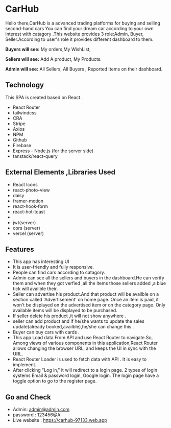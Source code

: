 
# CarHub
Hello there,CarHub is a advanced trading platforms for buying and selling second-hand cars
You can find your dream car according to your own interest with catagory .This website provides
3 role:Admin, Buyer, Seller.According to user's role it provides different dashboard to them.

**Buyers will see:** My orders,My WishList,

**Sellers will see:** Add A product, My Products.

**Admin will see:** All Sellers, All Buyers , Reported Items
on their dashboard.


## Technology

This SPA is created based on React .

- React Router 
- tailwindcss 
- CRA
- Stripe
- Axios
- NPM 
- Github 
- Firebase
- Express - Node.js (for the server side) 
- tanstack/react-query


## External Elements ,Libraries  Used 
- React Icons
- react-photo-view
- daisy
- framer-motion
- react-hook-form
- react-hot-toast
- 
- jwt(server)
- cors (server)
- vercel (server)


## Features
- This app has interesting UI
-  It is user-friendly and fully responsive.
- People can  find cars according to catagory.
- Admin can see all the sellers and buyers in the dashboard.He can verify them and when they got verfied ,all the items those sellers added ,a blue tick will availble their. 
- Seller can advertise his product.And that product will be availble on a section called 'Advertisement' on home page. Once an item is paid, it won't be displayed on the advertised item or on the category page. Only available items will be displayed to be purchased.
- If seller delete his product ,it will not show anywhere .
- seller can add product and if he/she wants to update the sales update(already booked,availble),he/she can change this .
- Buyer can buy cars with cards .
- This app Load data From API and use React Router to navigate.So, Among views of various components in this application,React Router allows changing the browser URL, and keeps the UI in sync with the URL.
- React Router Loader is used to fetch data with API . It is easy to implement.
-  After clicking "Log in," it will
     redirect to a login page. 2 types of login systems  Email & password login, Google login. The login page 
     have a toggle option to go to the register page.
## Go and Check
- Admin: admin@admin.com
- password :  123456@A
- Live website : https://carhub-97133.web.app
